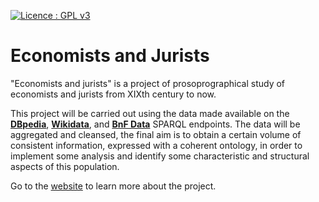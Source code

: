 [![Licence : GPL v3](https://img.shields.io/badge/License-GPLv3-blue.svg)](https://www.gnu.org/licenses/gpl-3.0)

# Economists and Jurists

"Economists and jurists" is a project of prosoprographical study of economists and jurists from XIXth century to now. 

This project will be carried out using the data made available on the **[DBpedia](https://www.dbpedia.org/)**, **[Wikidata](https://www.wikidata.org/wiki/Wikidata:Main_Page)**, and **[BnF Data](https://data.bnf.fr/)** SPARQL endpoints. The data will be aggregated and cleansed, the final aim is to obtain a certain volume of consistent information, expressed with a coherent ontology, in order to implement some analysis and identify some characteristic and structural aspects of this population. 

Go to the [website](https://semantic-data-for-humanities.github.io/Economists_Jurists/) to learn more about the project.
